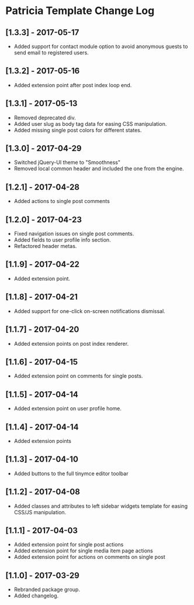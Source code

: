 
# Patricia Template Change Log

## [1.3.3] - 2017-05-17

- Added support for contact module option to avoid anonymous guests to send email to registered users.

## [1.3.2] - 2017-05-16

- Added extension point after post index loop end.

## [1.3.1] - 2017-05-13

- Removed deprecated div.
- Added user slug as body tag data for easing CSS manipulation.
- Added missing single post colors for different states.

## [1.3.0] - 2017-04-29

- Switched jQuery-UI theme to "Smoothness"
- Removed local common header and included the one from the engine.

## [1.2.1] - 2017-04-28

- Added actions to single post comments

## [1.2.0] - 2017-04-23

- Fixed navigation issues on single post comments.
- Added fields to user profile info section.
- Refactored header metas.

## [1.1.9] - 2017-04-22

- Added extension point.

## [1.1.8] - 2017-04-21

- Added support for one-click on-screen notifications dismissal.

## [1.1.7] - 2017-04-20

- Added extension points on post index renderer.

## [1.1.6] - 2017-04-15

- Added extension point on comments for single posts.

## [1.1.5] - 2017-04-14

- Added extension point on user profile home.

## [1.1.4] - 2017-04-14

- Added extension points

## [1.1.3] - 2017-04-10

- Added buttons to the full tinymce editor toolbar

## [1.1.2] - 2017-04-08

- Added classes and attributes to left sidebar widgets template
  for easing CSS/JS manipulation.

## [1.1.1] - 2017-04-03

- Added extension point for single post actions
- Added extension point for single media item page actions
- Added extension point for actions on comments on single post

## [1.1.0] - 2017-03-29

- Rebranded package group.
- Added changelog.
